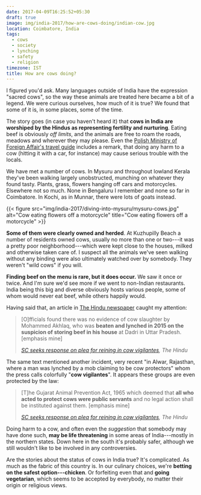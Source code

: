 ```yaml
---
date: 2017-04-09T16:25:52+05:30
draft: true
image: img/india-2017/how-are-cows-doing/indian-cow.jpg
location: Coimbatore, India
tags:
  - cows
  - society
  - lynching
  - safety
  - religion
timezone: IST
title: How are cows doing?
---
```


I figured you'd ask. Many languages outside of India have the expression "sacred cows", so the way these animals are treated here became a bit of a legend. We were curious ourselves, how much of it is true? We found that some of it is, in some places, some of the time.

<!--more-->

The story goes (in case you haven't heard it) that __cows in India are worshiped by the Hindus as representing fertility and nurturing__. Eating beef is obviously _off limits_, and the animals are free to roam the roads, meadows and wherever they may please. Even the [Polish Ministry of Foreign Affair's travel guide][msz-indie] includes a remark, that doing any harm to a cow (hitting it with a car, for instance) may cause serious trouble with the locals.

We have met a number of cows. In Mysuru and throughout lowland Kerala they've been walking largely unobstructed, munching on whatever they found tasty. Plants, grass, flowers hanging off cars and motorcycles. Elsewhere not so much. None in Bengaluru I remember and none so far in Coimbatore. In Kochi, as in Munnar, there were lots of goats instead.

{{< figure src="img/india-2017/diving-into-mysuru/mysuru-cows.jpg" alt="Cow eating flowers off a motorcycle" title="Cow eating flowers off a motorcycle" >}}

__Some of them were clearly owned and herded__. At Kuzhupilly Beach a number of residents owned cows, usually no more than one or two---it was a pretty poor neighborhood---which were kept close to the houses, milked and otherwise taken care of. I suspect all the animals we've seen walking without any binding were also ultimately watched over by somebody. They weren't "wild cows" if you will.

__Finding beef on the menu is rare, but it does occur.__ We saw it once or twice. And I'm sure we'd see more if we went to non-Indian restaurants. India being this big and diverse obviously hosts various people, some of whom would never eat beef, while others happily would.

Having said that, an article in [The Hindu newspaper][the-hindu] caught my attention:

> [O]fficials found there was no evidence of cow slaughter by Mohammed Akhlaq, who was __beaten and lynched in 2015 on the suspicion of storing beef in his house__ at Dadri in Uttar Pradesh. [emphasis mine]
>
> <cite><a href="http://www.thehindu.com/news/national/sc-seeks-response-on-plea-for-reining-in-cow-vigilantes/article17875575.ece">SC seeks response on plea for reining in cow vigilantes</a>, The Hindu</cite>

The same text mentioned another incident, very recent "in Alwar, Rajasthan, where a man was lynched by a mob claiming to be cow protectors" whom the press calls colorfully "__cow vigilantes__". It appears these groups are even protected by the law:

> [T]he Gujarat Animal Prevention Act, 1965 which deemed that __all who acted to protect cows were public servants__ and no legal action shall be instituted against them. [emphasis mine]
>
> <cite><a href="http://www.thehindu.com/news/national/sc-seeks-response-on-plea-for-reining-in-cow-vigilantes/article17875575.ece">SC seeks response on plea for reining in cow vigilantes</a>, The Hindu</cite>

Doing harm to a cow, and often even the _suggestion_ that somebody may have done such, __may be life threatening__ in some areas of India---mostly in the northern states. Down here in the south it's probably safer, although we still wouldn't like to be involved in any controversies.

Are the stories about the status of cows in India true? It's complicated. As much as the fabric of this country is. In our culinary choices, we're __betting on the safest option---chicken__. Or forfeiting even that and __going vegetarian__, which seems to be accepted by everybody, no matter their origin or religious views.

[msz-indie]: http://msz.gov.pl/pl/informacje_konsularne/profile_krajow/indie#informacje
[the-hindu]: http://www.thehindu.com
